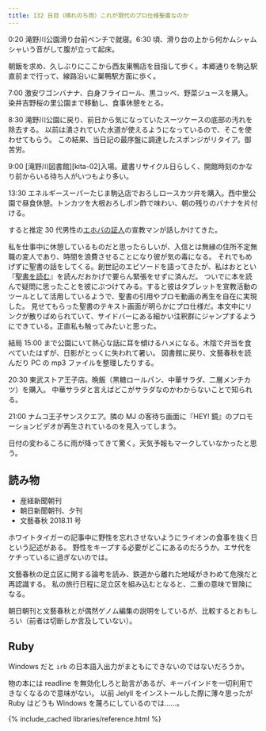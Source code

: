 ```yaml
---
title: 132 日目（晴れのち雨）これが現代のプロ仕様聖書なのか
---
```


0:20 滝野川公園滑り台前ベンチで就寝。6:30 頃、滑り台の上から何かムシャムシャいう音がして腹が立って起床。

朝飯を求め、久しぶりにここから西友巣鴨店を目指して歩く。本郷通りを駒込駅直前まで行って、線路沿いに巣鴨駅方面に歩く。

7:00 激安ワゴンバナナ、白身フライロール、黒コッペ、野菜ジュースを購入。染井吉野桜の里公園まで移動し、食事休憩をとる。

8:30 滝野川公園に戻り、前日から気になっていたスーツケースの底部の汚れを除去する。
以前は潰されていた水道が使えるようになっているので、そこを使わせてもらう。
この結果、当日記の最序盤に調達したスポンジがリタイア。御苦労。

9:00 [滝野川図書館][kita-02]入場。蔵書リサイクル日らしく、開館時刻のかなり前からいる待ち人がいつもより多い。

13:30 エネルギースーパーたじま駒込店でおろしロースカツ弁を購入。西中里公園で昼食休憩。トンカツを大根おろしポン酢で味わい、朝の残りのバナナを片付ける。

すると推定 30 代男性の[エホバの証人](http://www.jw.org)の宣教マンが話しかけてきた。

私を仕事中に休憩しているものだと思ったらしいが、入信とは無縁の住所不定無職の変人であり、時間を浪費させることになり彼が気の毒になる。
それでもめげずに聖書の話をしてくる。創世記のエピソードを語ってきたが、私はおととい『[聖書を読む](https://books.bunshun.jp/ud/book/num/9784163766003)』を読んだおかげで要らん緊張をせずに済んだ。
ついでに本を読んで疑問に思ったことを彼にぶつけてみる。すると彼はタブレットを宣教活動のツールとして活用しているようで、聖書の引用やプロモ動画の再生を自在に実現した。
見せてもらった聖書のテキスト画面が明らかにプロ仕様だ。本文中にリンクが散りばめられていて、サイドバーにある細かい注釈群にジャンプするようにできている。正直私も触ってみたいと思った。

結局 15:00 まで公園にいて熱心な話に耳を傾けるハメになる。木陰で弁当を食べていたはずが、日影がとっくに失われて暑い。
図書館に戻り、文藝春秋を読んだり PC の mp3 ファイルを整理したりする。

20:30 東武ストア王子店。晩飯（黒糖ロールパン、中華サラダ、二層メンチカツ）を購入。
中華サラダと言えばどこがサラダなのかわからないことで知られる。

21:00 ナムコ王子サンスクエア。隣の MJ の客待ち画面に『HEY! 鏡』のプロモーションビデオが再生されているのを見入ってしまう。

日付の変わるころに雨が降ってきて驚く。天気予報もマークしていなかったと思う。

## 読み物

* 産経新聞朝刊
* 朝日新聞朝刊、夕刊
* 文藝春秋 2018.11 号

ホワイトタイガーの記事中に野性を忘れさせないようにライオンの食事を抜く日という記述がある。
野性をキープする必要がどこにあるのだろうか。エサ代をケチっているに過ぎないのでは。

文藝春秋の足立区に関する論考を読み、鉄道から離れた地域がきわめて危険だと再認識する。
私の旅行日程に足立区を組み込むとなると、二重の意味で冒険になる。

朝日朝刊と文藝春秋とが偶然ゲノム編集の説明をしているが、比較するとおもしろい（前者は切断しか言及していない）。

## Ruby

Windows だと `irb` の日本語入出力がまともにできないのではないだろうか。

物の本には readline を無効化しろと助言があるが、キーバインドを一切利用できなくなるので意味がない。
以前 Jelyll をインストールした際に薄々思ったが Ruby はどうも Windows を蔑ろにしているのでは……。

{% include_cached libraries/reference.html %}
